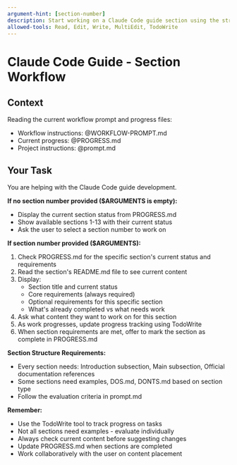 ```yaml
---
argument-hint: [section-number]
description: Start working on a Claude Code guide section using the structured workflow
allowed-tools: Read, Edit, Write, MultiEdit, TodoWrite
---
```


# Claude Code Guide - Section Workflow

## Context

Reading the current workflow prompt and progress files:

- Workflow instructions: @WORKFLOW-PROMPT.md
- Current progress: @PROGRESS.md
- Project instructions: @prompt.md

## Your Task

You are helping with the Claude Code guide development. 

**If no section number provided ($ARGUMENTS is empty):**
- Display the current section status from PROGRESS.md
- Show available sections 1-13 with their current status
- Ask the user to select a section number to work on

**If section number provided ($ARGUMENTS):**
1. Check PROGRESS.md for the specific section's current status and requirements
2. Read the section's README.md file to see current content
3. Display:
   - Section title and current status
   - Core requirements (always required)
   - Optional requirements for this specific section
   - What's already completed vs what needs work
4. Ask what content they want to work on for this section
5. As work progresses, update progress tracking using TodoWrite
6. When section requirements are met, offer to mark the section as complete in PROGRESS.md

**Section Structure Requirements:**
- Every section needs: Introduction subsection, Main subsection, Official documentation references
- Some sections need examples, DOS.md, DONTS.md based on section type
- Follow the evaluation criteria in prompt.md

**Remember:**
- Use the TodoWrite tool to track progress on tasks
- Not all sections need examples - evaluate individually  
- Always check current content before suggesting changes
- Update PROGRESS.md when sections are completed
- Work collaboratively with the user on content placement
